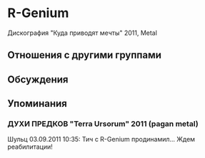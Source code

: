 # R-Genium

Дискография
"Куда приводят мечты" 2011, Metal

## Отношения с другими группами


## Обсуждения


## Упоминания

### ДУХИ ПРЕДКОВ &quot;Terra Ursorum&quot; 2011 (pagan metal)

Шульц 03.09.2011 10:35:
Тич с R-Genium продинамил... Ждем реабилитации!


